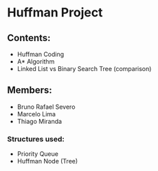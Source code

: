 # Huffman Project

## Contents:
* Huffman Coding
* A* Algorithm
* Linked List vs Binary Search Tree (comparison)

## Members:
* Bruno Rafael Severo
* Marcelo Lima
* Thiago Miranda

### Structures used: 

* Priority Queue
* Huffman Node (Tree)
